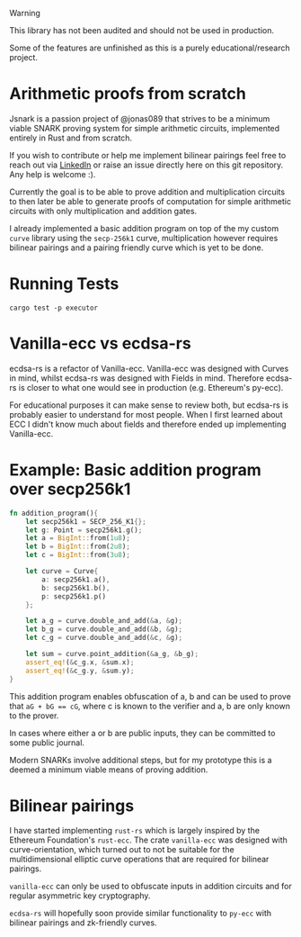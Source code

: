 >[!WARNING] 
> This library has not been audited and should not be used in production.
>
> Some of the features are unfinished as this is a purely educational/research project.

# Arithmetic proofs from scratch

Jsnark is a passion project of @jonas089 that strives to be a minimum viable SNARK proving system for simple arithmetic circuits, implemented entirely in Rust and from scratch.

If you wish to contribute or help me implement bilinear pairings feel free to reach out via [LinkedIn](https://www.linkedin.com/in/jonas-pauli/) or raise an issue directly here on this git repository. Any help is welcome :).

Currently the goal is to be able to prove addition and multiplication circuits to then later be able to generate proofs of computation for simple arithmetic circuits with only multiplication and addition gates.

I already implemented a basic addition program on top of the my custom `curve` library using the `secp-256k1` curve, multiplication however requires bilinear pairings and a pairing friendly curve which is yet to be done.

# Running Tests
```
cargo test -p executor
```

# Vanilla-ecc vs ecdsa-rs
ecdsa-rs is a refactor of Vanilla-ecc. Vanilla-ecc was designed with Curves in mind, whilst ecdsa-rs was designed with Fields in mind. Therefore ecdsa-rs is closer to what one would see in production (e.g. Ethereum's py-ecc).

For educational purposes it can make sense to review both, but ecdsa-rs is probably easier to understand for most people. When I first learned about ECC I didn't know much about fields and therefore ended up implementing Vanilla-ecc.

# Example: Basic addition program over secp256k1

```rust
fn addition_program(){
    let secp256k1 = SECP_256_K1{};
    let g: Point = secp256k1.g();
    let a = BigInt::from(1u8);
    let b = BigInt::from(2u8);
    let c = BigInt::from(3u8);

    let curve = Curve{
        a: secp256k1.a(),
        b: secp256k1.b(),
        p: secp256k1.p()
    };

    let a_g = curve.double_and_add(&a, &g);
    let b_g = curve.double_and_add(&b, &g);
    let c_g = curve.double_and_add(&c, &g);

    let sum = curve.point_addition(&a_g, &b_g);
    assert_eq!(&c_g.x, &sum.x);
    assert_eq!(&c_g.y, &sum.y);
}
```

This addition program enables obfuscation of a, b and can be used to prove that `aG + bG == cG`, where c is known to the verifier and a, b are only known to the prover.

In cases where either a or b are public inputs, they can be committed to some public journal.

Modern SNARKs involve additional steps, but for my prototype this is a deemed a minimum viable means of proving addition.

# Bilinear pairings
I have started implementing `rust-rs` which is largely inspired by the Ethereum Foundation's `rust-ecc`. The crate `vanilla-ecc` was designed with curve-orientation, which turned out to not be suitable for the multidimensional elliptic curve operations that are required for bilinear pairings.

`vanilla-ecc` can only be used to obfuscate inputs in addition circuits and for regular asymmetric key cryptography.

`ecdsa-rs` will hopefully soon provide similar functionality to `py-ecc` with bilinear pairings and zk-friendly curves.


